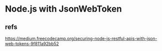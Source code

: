 # Node.js with JsonWebToken

## refs

https://medium.freecodecamp.org/securing-node-js-restful-apis-with-json-web-tokens-9f811a92bb52
